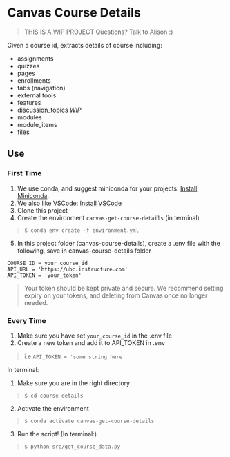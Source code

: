 
# Canvas Course Details

> THIS IS A WIP PROJECT
> Questions? Talk to Alison :) 

Given a course id, extracts details of course including:

- assignments
- quizzes
- pages
- enrollments
- tabs (navigation)
- external tools
- features
- discussion_topics *WIP*
- modules
- module_items
- files

## Use

### First Time

1. We use conda, and suggest miniconda for your projects: [Install Miniconda](https://docs.conda.io/en/latest/miniconda.html).
2. We also like VSCode: [Install VSCode](https://code.visualstudio.com/)
3. Clone this project
4. Create the environment `canvas-get-course-details` (in terminal) 
> `$ conda env create -f environment.yml`
5. In this project folder (canvas-course-details), create a .env file with the following, save in canvas-course-details folder
```
COURSE_ID = your_course_id
API_URL = 'https://ubc.instructure.com'
API_TOKEN = 'your_token'
```
> Your token should be kept private and secure. We recommend setting expiry on your tokens, and deleting from Canvas once no longer needed. 

### Every Time
1. Make sure you have set `your_course_id` in the .env file
2. Create a new token and add it to API_TOKEN in .env
> i.e `API_TOKEN = 'some string here'`

In terminal:
1. Make sure you are in the right directory
> `$ cd course-details`
2. Activate the environment
> `$ conda activate canvas-get-course-details`
3. Run the script! (In terminal:)
> `$ python src/get_course_data.py` 
